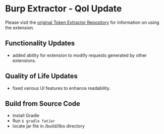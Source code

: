 # Burp Extractor - Qol Update
Please visit the <a href="https://github.com/PortSwigger/token-extractor">original Token Extractor Repository</a> for information on using the extension.

## Functionality Updates
- added ability for extension to modify requests generated by other extensions.

## Quality of Life Updates
- fixed various UI features to enhance readability.

## Build from Source Code
- Install Gradle
- Run `$ gradle fatJar`
- locate jar file in /build/libs directory